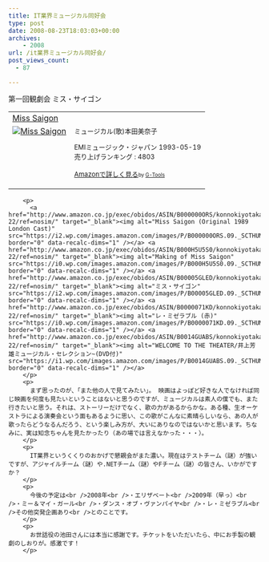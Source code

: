 ```yaml
---
title: IT業界ミュージカル同好会
type: post
date: 2008-08-23T18:03:03+00:00
archives:
    - 2008
url: /it業界ミュージカル同好会/
post_views_count:
  - 87

---
```

第一回観劇会 ミス・サイゴン

<table cellpadding="5" border="0">
  <tr>
    <td colspan="2">
      <a href="http://www.amazon.co.jp/Miss-Saigon-%E3%83%9F%E3%83%A5%E3%83%BC%E3%82%B8%E3%82%AB%E3%83%AB-%E6%AD%8C-%E6%9C%AC%E7%94%B0%E7%BE%8E%E5%A5%88%E5%AD%90/dp/B00005GLFY%3FSubscriptionId%3D0G91FPYVW6ZGWBH4Y9G2%26tag%3Dkonnokiyotaka-22%26linkCode%3Dxm2%26camp%3D2025%26creative%3D165953%26creativeASIN%3DB00005GLFY" target="_blank">Miss Saigon</a><img height="1" alt="" src="http://www.assoc-amazon.jp/e/ir?t=konnokiyotaka-22&l=ur2&o=9" width="1" border="0" />
    </td>
  </tr>
  
  <tr>
    <td valign="top">
      <a href="http://www.amazon.co.jp/Miss-Saigon-%E3%83%9F%E3%83%A5%E3%83%BC%E3%82%B8%E3%82%AB%E3%83%AB-%E6%AD%8C-%E6%9C%AC%E7%94%B0%E7%BE%8E%E5%A5%88%E5%AD%90/dp/B00005GLFY%3FSubscriptionId%3D0G91FPYVW6ZGWBH4Y9G2%26tag%3Dkonnokiyotaka-22%26linkCode%3Dxm2%26camp%3D2025%26creative%3D165953%26creativeASIN%3DB00005GLFY" target="_blank"><img alt="Miss Saigon" src="https://i0.wp.com/ecx.images-amazon.com/images/I/3161HBSXF1L._SL160_.jpg" border="0" data-recalc-dims="1" /></a>
    </td>
    <td valign="top">
      <font size="-1">ミュージカル(歌)本田美奈子</p>
      <p>
        EMIミュージック・ジャパン 1993-05-19<br />売り上げランキング : 4803
      </p>
      <p>
        <a href="http://www.amazon.co.jp/Miss-Saigon-%E3%83%9F%E3%83%A5%E3%83%BC%E3%82%B8%E3%82%AB%E3%83%AB-%E6%AD%8C-%E6%9C%AC%E7%94%B0%E7%BE%8E%E5%A5%88%E5%AD%90/dp/B00005GLFY%3FSubscriptionId%3D0G91FPYVW6ZGWBH4Y9G2%26tag%3Dkonnokiyotaka-22%26linkCode%3Dxm2%26camp%3D2025%26creative%3D165953%26creativeASIN%3DB00005GLFY" target="_blank">Amazonで詳しく見る</a></font><font size="-2">by <a href="http://www.goodpic.com/mt/aws/index.html">G-Tools</a></font></td> </tr> </tbody> </table> 
        
        <p>
          <a href="http://www.amazon.co.jp/exec/obidos/ASIN/B000000ORS/konnokiyotaka-22/ref=nosim/" target="_blank"><img alt="Miss Saigon (Original 1989 London Cast)" src="https://i2.wp.com/images.amazon.com/images/P/B000000ORS.09._SCTHUMBZZZ_.jpg" border="0" data-recalc-dims="1" /></a> <a href="http://www.amazon.co.jp/exec/obidos/ASIN/B000H5U5S0/konnokiyotaka-22/ref=nosim/" target="_blank"><img alt="Making of Miss Saigon" src="https://i0.wp.com/images.amazon.com/images/P/B000H5U5S0.09._SCTHUMBZZZ_.jpg" border="0" data-recalc-dims="1" /></a> <a href="http://www.amazon.co.jp/exec/obidos/ASIN/B00005GLED/konnokiyotaka-22/ref=nosim/" target="_blank"><img alt="ミス・サイゴン" src="https://i2.wp.com/images.amazon.com/images/P/B00005GLED.09._SCTHUMBZZZ_.jpg" border="0" data-recalc-dims="1" /></a> <a href="http://www.amazon.co.jp/exec/obidos/ASIN/B0000071KD/konnokiyotaka-22/ref=nosim/" target="_blank"><img alt="レ・ミゼラブル (赤)" src="https://i0.wp.com/images.amazon.com/images/P/B0000071KD.09._SCTHUMBZZZ_.jpg" border="0" data-recalc-dims="1" /></a> <a href="http://www.amazon.co.jp/exec/obidos/ASIN/B0014GUABS/konnokiyotaka-22/ref=nosim/" target="_blank"><img alt="WELCOME TO THE THEATER/井上芳雄ミュージカル・セレクション~(DVD付)" src="https://i1.wp.com/images.amazon.com/images/P/B0014GUABS.09._SCTHUMBZZZ_.jpg" border="0" data-recalc-dims="1" /></a>
        </p>
        <p>
          まず思ったのが、「また他の人で見てみたい」。 映画はよっぽど好きな人でなければ同じ映画を何度も見たいということはないと思うのですが、ミュージカルは素人の僕でも、また行きたいと思う。それは、ストーリーだけでなく、歌の力があるからかな。ある種、生オーケストラによる演奏会という面もあるように思い、この歌がこんなに素晴らしいなら、あの人が歌ったらどうなるんだろう、という楽しみ方が、大いにありなのではないかと思います。ちなみに、実は知念ちゃんを見たかったり（あの場では言えなかった・・・）。
        </p>
        <p>
          IT業界というくくりのおかげで懇親会がまた濃い。現在はテストチーム（謎）が強いですが、アジャイルチーム（謎）や.NETチーム（謎）やFチーム（謎）の皆さん、いかがですか？
        </p>
        <p>
          今後の予定は<br />2008年<br />・エリザベート<br />2009年（早っ）<br />・ミー＆マイ・ガール<br />・ダンス・オブ・ヴァンパイヤ<br />・レ・ミゼラブル<br />その他突発企画あり<br />とのことです。
        </p>
        <p>
          お世話役の池田さんには本当に感謝です。チケットをいただいたら、中にお手製の観劇のしおりが。感激です！
        </p>